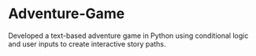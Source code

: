 # Adventure-Game
Developed a text-based adventure game in Python using conditional logic and user inputs to create interactive story paths.

